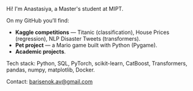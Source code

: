 Hi! I'm Anastasiya, a Master's student at MIPT.  

On my GitHub you’ll find:  
- **Kaggle competitions** — Titanic (classification), House Prices (regression), NLP Disaster Tweets (transformers).  
- **Pet project** — a Mario game built with Python (Pygame).
- **Academic projects**.    

Tech stack: Python, SQL, PyTorch, scikit-learn, CatBoost, Transformers, pandas, numpy, matplotlib, Docker.  

Contact: [barisenok.av@gmail.com](mailto:barisenok.av@gmail.com)  
